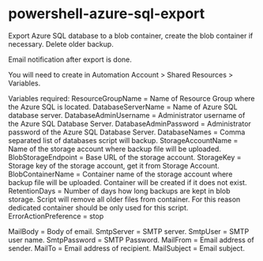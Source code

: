 # powershell-azure-sql-export

Export Azure SQL database to a blob container, create the blob container if necessary. Delete older backup.

Email notification after export is done.

You will need to create in Automation Account > Shared Resources > Variables.

Variables required:
ResourceGroupName = Name of Resource Group where the Azure SQL is located.
DatabaseServerName = Name of Azure SQL database server.
DatabaseAdminUsername = Administrator username of the Azure SQL Database Server.
DatabaseAdminPassword = Administrator password of the Azure SQL Database Server.
DatabaseNames = Comma separated list of databases script will backup.
StorageAccountName = Name of the storage account where backup file will be uploaded.
BlobStorageEndpoint = Base URL of the storage account.
StorageKey =  Storage key of the storage account, get it from Storage Account.
BlobContainerName = Container name of the storage account where backup file will be uploaded. Container will be created if it does not exist.
RetentionDays = Number of days how long backups are kept in blob storage. Script will remove all older files from container. 
	For this reason dedicated container should be only used for this script.
ErrorActionPreference = stop

MailBody = Body of email.
SmtpServer = SMTP server.
SmtpUser = SMTP user name.
SmtpPassword = SMTP Password.
MailFrom = Email address of sender.
MailTo = Email address of recipient.
MailSubject = Email subject.
